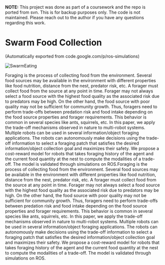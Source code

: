 **NOTE:** This project was done as part of a coursework and the repo is ported
from svn. This is for backup purposes only. The code is not maintained. Please
reach out to the author if you have any questions regarding this work.

# Swarm Food Collection

(Automatically exported from code.google.com/p/ros-simulations)

![SwarmEating](https://user-images.githubusercontent.com/9640521/78469422-fb08f000-76d5-11ea-8360-fe9feabe0554.gif)

Foraging is the process of collecting food from the environment. Several food sources may be available in the environment with different properties like food nutrition, distance from the  nest,  predator risk, etc. A forager must collect food from the source at any point in time. Forager may not always select a food source with the highest food quality as the associated risk due to predators may be high. On the other hand, the food source with poor quality may not be sufficient for community growth. Thus, foragers need to perform trade-offs between predation risk and food intake  depending on the food source properties and forager requirements. This behavior is common in several species like ants, squirrels, etc. In this paper, we apply the trade-off mechanisms observed in nature to multi-robot systems. Multiple robots can be used in several information/object foraging applications. The robots can autonomously make decisions using the trade-off information to select a foraging patch that satisfies the desired information/object collection goal and maximizes their safety. We propose a cost-reward model for robots that takes foraging history of the agent and the current food quantity at the nest to compute the modalities of a trade-off. The model is validated through simulations on ROS.Foraging is the process of collecting food from the environment. Several food sources may be available in the environment with different properties like food nutrition, distance from the  nest,  predator risk, etc. A forager must collect food from the source at any point in time. Forager may not always select a food source with the highest food quality as the associated risk due to predators may be high. On the other hand, the food source with poor quality may not be sufficient for community growth. Thus, foragers need to perform trade-offs between predation risk and food intake  depending on the food source properties and forager requirements. This behavior is common in several species like ants, squirrels, etc. In this paper, we apply the trade-off mechanisms observed in nature to multi-robot systems. Multiple robots can be used in several information/object foraging applications. The robots can autonomously make decisions using the trade-off information to select a foraging patch that satisfies the desired information/object collection goal and maximizes their safety. We propose a cost-reward model for robots that takes foraging history of the agent and the current food quantity at the nest to compute the modalities of a trade-off. The model is validated through simulations on ROS.
